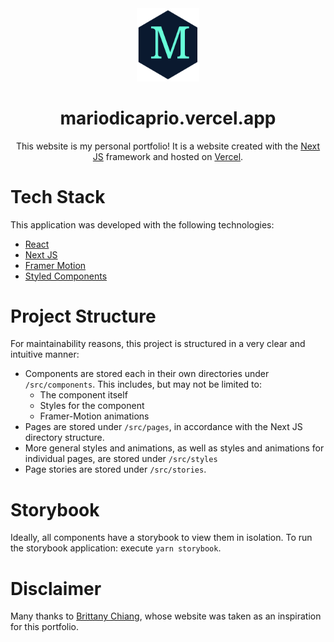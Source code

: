 <div align="center">
    <img alt="logo" src="public/logo_borderless.svg" width="100">
</div>
<h1 align="center">
    mariodicaprio.vercel.app
</h1>
<p align="center">
    This website is my personal portfolio! It is a website created with the
    <a href="https://nextjs.org/" target="_blank" rel="noreferrer">Next JS</a>
    framework and hosted on
    <a href="https://vercel.com/" target="_blank" rel="noreferrer">Vercel</a>.
</p>

# Tech Stack

This application was developed with the following technologies:
- [React](https://reactjs.org)
- [Next JS](https://nextjs.org)
- [Framer Motion](https://www.framer.com/motion/)
- [Styled Components](https://styled-components.com/)

# Project Structure

For maintainability reasons, this project is structured in a very clear
and intuitive manner:
- Components are stored each in their own directories under `/src/components`.
  This includes, but may not be limited to:
  - The component itself
  - Styles for the component
  - Framer-Motion animations
- Pages are stored under `/src/pages`, in accordance with the Next JS
  directory structure.
- More general styles and animations, as well as styles and animations for
  individual pages, are stored under `/src/styles`
- Page stories are stored under `/src/stories`.

# Storybook

Ideally, all components have a storybook to view them in isolation. To run
the storybook application: execute `yarn storybook`.

# Disclaimer

Many thanks to [Brittany Chiang](https://brittanychiang.com), whose website
was taken as an inspiration for this portfolio.
